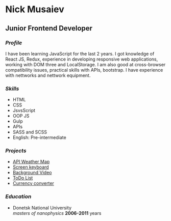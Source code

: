 # Nick Musaiev

## Junior Frontend Developer

### _Profile_

I have been learning JavaScript for the last 2 years. I got knowledge of React JS, Redux, experience in developing responsive web applications, working with DOM three and LocalStorage. I am also good at cross-browser compatibility issues, practical skills with APIs, bootstrap. I have experience with nettworks and nettwork equipment.

### _Skills_
* HTML
* CSS 
* JsvsScript 
* OOP JS
* Gulp
* APIs
* SASS and SCSS
* English: Pre-intermediate

### _Projects_
* [API Weather Map](https://github.com/NickMusaiev/weather_map)
* [Screen keyboard](https://github.com/NickMusaiev/keyboard)
* [Background Video](https://github.com/NickMusaiev/background_video)
* [ToDo List](https://github.com/NickMusaiev/ToDoList)
* [Currency converter](https://github.com/NickMusaiev/CurrencyConverter)

### _Education_
* Donetsk National University\
_masters of nanophysics_ __2006-2011__ years
